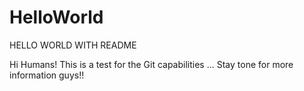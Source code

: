 # HelloWorld
HELLO WORLD WITH README


Hi Humans!
This is a test for the Git capabilities ...
Stay tone for more information guys!!
